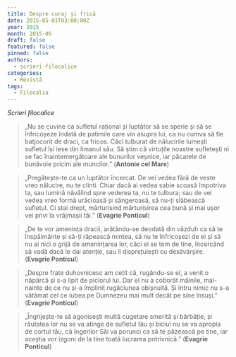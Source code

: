 ```yaml
---
title: Despre curaj și frică
date: 2015-05-01T03:00:00Z
year: 2015
month: 2015-05
draft: false
featured: false
pinned: false
authors: 
  - scrieri-filocalice
categories:
  - Revistă
tags:
  - Filocalia
---
```

_Scrieri filocalice_

> „Nu se cuvine ca sufletul rațional și luptător să se sperie și să se înfricoșeze îndată de patimile care vin asupra lui, ca nu cumva să fie batjocorit de draci, ca fricos. Căci tulburat de nălucirile lumești sufletul își iese din limanul său. Să știm că virtuțile noastre sufletești ni se fac înaintemergătoare ale bunurilor veșnice, iar păcatele de bunăvoie pricini ale muncilor.” (**Antonie cel Mare**) 
 
> „Pregătește-te ca un luptător încercat. De vei vedea fără de veste vreo nălucire, nu te clinti. Chiar dacă ai vedea sabie scoasă împotriva ta, sau lumină năvălind spre vederea ta, nu te tulbura; sau de vei vedea vreo formă urâcioasă și sângeroasă, să nu-ți slăbească sufletul. Ci stai drept, mărturisind mărturisirea cea bună și mai ușor vei privi la vrăjmașii tăi.” (**Evagrie Ponticul**) 
 
> „De te vor amenința dracii, arătându-se deodată din văzduh ca să te înspăimânte și să-ți răpească mintea, să nu te înfricoșezi de ei și să nu ai nici o grijă de amenințarea lor, căci ei se tem de tine, încercând să vadă dacă le dai atenție, sau îl disprețuiești cu desăvârșire. (**Evagrie Ponticul**)

> „Despre frate duhovnicesc am cetit că, rugându-se el, a venit o năpârcă și s-a lipit de piciorul lui. Dar el nu a coborât mâinile, mai-nainte de ce nu și-a împlinit rugăciunea obișnuită. Și întru nimic nu s-a vătămat cel ce iubea pe Dumnezeu mai mult decât pe sine însuși.” (**Evagrie Ponticul**) 
 
> „Îngrijește-te să agonisești multă cugetare smerită și bărbăție, și răutatea lor nu se va atinge de sufletul tău și biciul nu se va apropia de cortul tău, că îngerilor Săi va porunci ca să te păzească pe tine, iar aceștia vor izgoni de la tine toată lucrarea potrivnică.” (**Evagrie Ponticul**)
